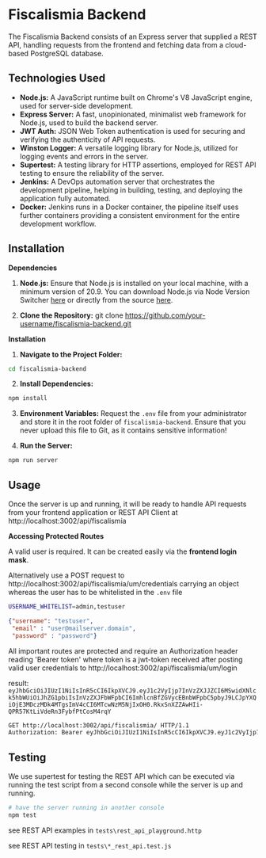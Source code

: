 # Fiscalismia Backend

The Fiscalismia Backend consists of an Express server that supplied a REST API, handling requests from the frontend and fetching data from a cloud-based PostgreSQL database.

## Technologies Used

- **Node.js:** A JavaScript runtime built on Chrome's V8 JavaScript engine, used for server-side development.
- **Express Server:** A fast, unopinionated, minimalist web framework for Node.js, used to build the backend server.
- **JWT Auth:** JSON Web Token authentication is used for securing and verifying the authenticity of API requests.
- **Winston Logger:** A versatile logging library for Node.js, utilized for logging events and errors in the server.
- **Supertest:** A testing library for HTTP assertions, employed for REST API testing to ensure the reliability of the server.
- **Jenkins:** A DevOps automation server that orchestrates the development pipeline, helping in building, testing, and deploying the application fully automated.
- **Docker:** Jenkins runs in a Docker container, the pipeline itself uses further containers providing a consistent environment for the entire development workflow.

## Installation

**Dependencies**

1. **Node.js:** Ensure that Node.js is installed on your local machine, with a minimum version of 20.9. You can download Node.js via Node Version Switcher [here](https://github.com/jasongin/nvs) or directly from the source [here](https://nodejs.org/).

2. **Clone the Repository:**
git clone https://github.com/your-username/fiscalismia-backend.git

**Installation**

1. **Navigate to the Project Folder:**
```bash
cd fiscalismia-backend
```

2. **Install Dependencies:**
```bash
npm install
```

3. **Environment Variables:**
Request the `.env` file from your administrator and store it in the root folder of `fiscalismia-backend`. Ensure that you never upload this file to Git, as it contains sensitive information!

4. **Run the Server:**
```bash
npm run server
```

## Usage

Once the server is up and running, it will be ready to handle API requests from your frontend application or REST API Client at http://localhost:3002/api/fiscalismia

**Accessing Protected Routes**

A valid user is required. It can be created easily via the **frontend login mask**.

Alternatively use a POST request to http://localhost:3002/api/fiscalismia/um/credentials carrying an object whereas the user has to be whitelisted in the `.env` file
```bash
USERNAME_WHITELIST=admin,testuser
```
```json
{"username": "testuser",
 "email" : "user@mailserver.domain",
 "password" : "password"}
```

All important routes are protected and require an Authorization header reading 'Bearer token' where token is a jwt-token received after posting valid user credentials to http://localhost:3002/api/fiscalismia/um/login

result:
`eyJhbGciOiJIUzI1NiIsInR5cCI6IkpXVCJ9.eyJ1c2VyIjp7InVzZXJJZCI6MSwidXNlck5hbWUiOiJhZG1pbiIsInVzZXJFbWFpbCI6ImhlcnBfZGVycEBnbWFpbC5pbyJ9LCJpYXQiOjE3MDczMDk4MTgsImV4cCI6MTcwNzM5NjIxOH0.RkxSnXZZAwHIi-QPR57KtLiVdeRn3FybfPtCosM4rqY`

```bash
GET http://localhost:3002/api/fiscalismia/ HTTP/1.1
Authorization: Bearer eyJhbGciOiJIUzI1NiIsInR5cCI6IkpXVCJ9.eyJ1c2VyIjp7InVzZXJJZCI6MSwidXNlck5hbWUiOiJhZG1pbiIsInVzZXJFbWFpbCI6ImhlcnBfZGVycEBnbWFpbC5pbyJ9LCJpYXQiOjE3MDczMDk4MTgsImV4cCI6MTcwNzM5NjIxOH0.RkxSnXZZAwHIi-QPR57KtLiVdeRn3FybfPtCosM4rqY
```

## Testing
We use supertest for testing the REST API which can be executed via running the test script from a second console while the server is up and running.
```bash
# have the server running in another console
npm test
```
see REST API examples in `tests\rest_api_playground.http`

see REST API testing in `tests\*_rest_api.test.js`
